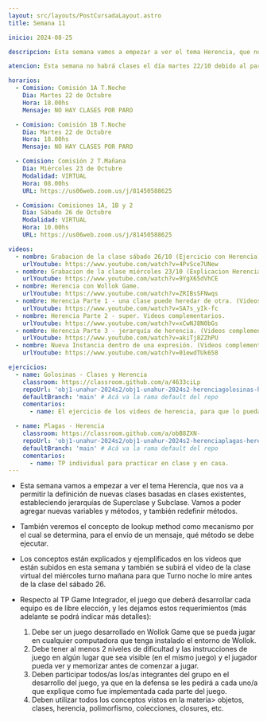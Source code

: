 ```yaml
---
layout: src/layouts/PostCursadaLayout.astro
title: Semana 11

inicio: 2024-08-25

descripcion: Esta semana vamos a empezar a ver el tema Herencia, que nos va a permitir la definición de nuevas clases basadas en clases existentes, estableciendo jerarquías de Superclase y Subclase. Vamos a poder agregar nuevas variables y métodos, y también redefinir métodos..

atencion: Esta semana no habrá clases el día martes 22/10 debido al paro docente y no docente anunciado para los días 21 y 22 de octubre. Los días miércoles 23 y sábado 26 habrá clase Virtual ambos días. Les dejamos videos de cursadas anteriores donde se explica y ejemplifica los conceptos de esta semana.

horarios:
  - Comision: Comisión 1A T.Noche
    Dia: Martes 22 de Octubre
    Hora: 18.00hs
    Mensaje: NO HAY CLASES POR PARO

  - Comision: Comisión 1B T.Noche
    Dia: Martes 22 de Octubre
    Hora: 18.00hs
    Mensaje: NO HAY CLASES POR PARO

  - Comision: Comisión 2 T.Mañana
    Dia: Miércoles 23 de Octubre
    Modalidad: VIRTUAL
    Hora: 08.00hs
    URL: https://us06web.zoom.us/j/81450588625

  - Comision: Comisiones 1A, 1B y 2
    Dia: Sábado 26 de Octubre
    Modalidad: VIRTUAL
    Hora: 10.00hs
    URL: https://us06web.zoom.us/j/81450588625

videos:
  - nombre: Grabacion de la clase sábado 26/10 (Ejercicio con Herencia).
    urlYoutube: https://www.youtube.com/watch?v=4PvSce7UNew
  - nombre: Grabacion de la clase miércoles 23/10 (Explicacion Herencia).
    urlYoutube: https://www.youtube.com/watch?v=9YgX65dVhCE
  - nombre: Herencia con Wollok Game.
    urlYoutube: https://www.youtube.com/watch?v=ZRIBsSFNwqs
  - nombre: Herencia Parte 1 - una clase puede heredar de otra. (Videos complementarios).
    urlYoutube: https://www.youtube.com/watch?v=SA7s_yIk-fc
  - nombre: Herencia Parte 2 - super. Videos complementarios.
    urlYoutube: https://www.youtube.com/watch?v=xCwNJ8N0bGs
  - nombre: Herencia Parte 3 - jerarquía de herencia. (Videos complementarios).
    urlYoutube: https://www.youtube.com/watch?v=akiTj8ZZhPU
  - nombre: Nueva Instancia dentro de una expresión. (Videos complementarios).
    urlYoutube: https://www.youtube.com/watch?v=01ewdTUk658

ejercicios:
  - name: Golosinas - Clases y Herencia
    classroom: https://classroom.github.com/a/4633ciLp
    repoUrl: 'obj1-unahur-2024s2/obj1-unahur-2024s2-herenciagolosinas-herenciaGolosinas' # Acá va la URL del repo sin el "https://github.com/"
    defaultBranch: 'main' # Acá va la rama default del repo
    comentarios:
      - name: El ejercicio de los videos de herencia, para que lo puedan practicar. Están implementadas las clases de cada golosina, está para arrancar con el enunciado.

  - name: Plagas - Herencia
    classroom: https://classroom.github.com/a/obB8ZXN-
    repoUrl: 'obj1-unahur-2024s2/obj1-unahur-2024s2-herenciaplagas-herenciaPlagas' # Acá va la URL del repo sin el "https://github.com/"
    defaultBranch: 'main' # Acá va la rama default del repo
    comentarios:
      - name: TP individual para practicar en clase y en casa.
---
```


- Esta semana vamos a empezar a ver el tema Herencia, que nos va a permitir la definición de nuevas clases basadas en clases existentes, estableciendo jerarquías de Superclase y Subclase. Vamos a poder agregar nuevas variables y métodos, y también redefinir métodos.

- También veremos el concepto de lookup method como mecanismo por el cual se determina, para el envío de un mensaje, qué método se debe ejecutar.

- Los conceptos están explicados y ejemplificados en los videos que están subidos en esta semana y también se subirá el video de la clase virtual del miércoles turno mañana para que Turno noche lo mire antes de la clase del sábado 26.

- Respecto al TP Game Integrador, el juego que deberá desarrollar cada equipo es de libre elección, y les dejamos estos requerimientos (más adelante se podrá indicar más detalles):
  1. Debe ser un juego desarrollado en Wollok Game que se pueda jugar en cualquier computadora que tenga instalado el entorno de Wollok.
  2. Debe tener al menos 2 niveles de dificultad y las instrucciones de juego en algún lugar que sea visible (en el mismo juego) y el jugador pueda ver y memorizar antes de comenzar a jugar.
  3. Deben participar todos/as los/as integrantes del grupo en el desarrollo del juego, ya que en la defensa se les pedirá a cada uno/a que explique como fue implementada cada parte del juego.
  4. Deben utilizar todos los conceptos vistos en la materia> objetos, clases, herencia, polimorfismo, colecciones, closures, etc.
